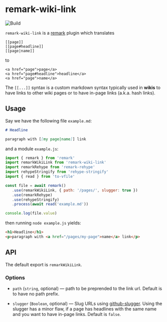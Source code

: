 # remark-wiki-link

![Build](https://github.com/thomd/remark-wiki-link/workflows/plugin-test/badge.svg)

`remark-wiki-link` is a [remark](https://github.com/remarkjs/remark) plugin which translates

    [[page]]
    [[page#headline]]
    [[page|name]]

to

    <a href="page">page</a>
    <a href="page#headline">headline</a>
    <a href="page">name</a>

The `[[...]]` syntax is a custom markdown syntax typically used in **wikis** to have links to other wiki pages or to have in-page links (a.k.a. hash links).

## Usage

Say we have the following file `example.md`:

```markdown
# Headline

paragraph with [[my page|name]] link
```

and a module `example.js`:

```js
import { remark } from 'remark'
import remarkWikiLink from 'remark-wiki-link'
import remarkRehype from 'remark-rehype'
import rehypeStringify from 'rehype-stringify'
import { read } from 'to-vfile'

const file = await remark()
   .use(remarkWikiLink, { path: '/pages/', slugger: true })
   .use(remarkRehype)
   .use(rehypeStringify)
   .process(await read('example.md'))

console.log(file.value)
```

then running `node example.js` yields:

```html
<h1>Headline</h1>
<p>paragraph with <a href="/pages/my-page">name</a> link</p>
```

## API

The default export is `remarkWikiLink`.

### Options

-  `path` (`string`, optional) — path to be preprended to the link url. Default is to have no path prefix.

-  `slugger` (`Boolean`, optional) — Slug URLs using [github-slugger](https://github.com/Flet/github-slugger). Using the slugger has a minor flaw, if a page
   has headlines with the same name and you want to have in-page links. Default is `false`.

